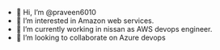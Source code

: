 - 👋 Hi, I’m @praveen6010
- 👀 I’m interested in Amazon web services.
- 🌱 I’m currently working in nissan as AWS devops engineer.
- 💞️ I’m looking to collaborate on Azure devops
  

<!---
praveen6010/praveen6010 is a ✨ special ✨ repository because its `README.md` (this file) appears on your GitHub profile.
You can click the Preview link to take a look at your changes.
--->
